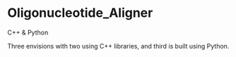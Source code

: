 # Oligonucleotide_Aligner
C++ &amp; Python

Three envisions with two using C++ libraries, and third is built using Python. 
